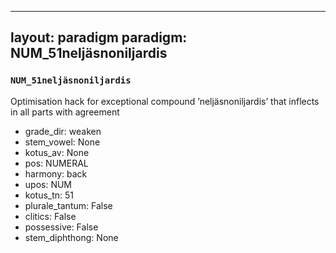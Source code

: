 
---
layout: paradigm
paradigm: NUM_51neljäsnoniljardis
---
### ` NUM_51neljäsnoniljardis `

Optimisation hack for exceptional compound ’neljäsnoniljardis’ that inflects in all parts with agreement
* grade_dir: weaken
* stem_vowel: None
* kotus_av: None
* pos: NUMERAL
* harmony: back
* upos: NUM
* kotus_tn: 51
* plurale_tantum: False
* clitics: False
* possessive: False
* stem_diphthong: None

